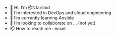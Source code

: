 - 👋 Hi, I’m @Nfarshid
- 👀 I’m interested in DevOps and cloud engineering
- 🌱 I’m currently learning Ansible
- 💞️ I’m looking to collaborate on ... (not yet)
- 📫 How to reach me : email
<!---
Nfarshid/Nfarshid is a ✨ special ✨ repository because its `README.md` (this file) appears on your GitHub profile.
You can click the Preview link to take a look at your changes.
--->
